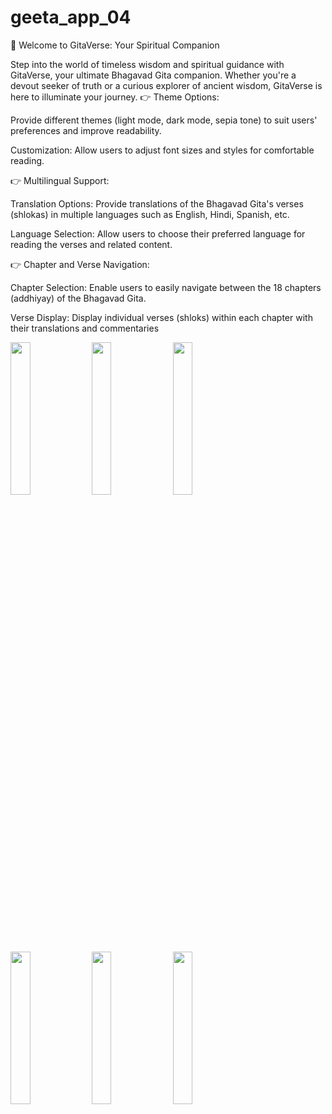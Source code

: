 # geeta_app_04

📙 Welcome to GitaVerse: Your Spiritual Companion

Step into the world of timeless wisdom and spiritual guidance with GitaVerse, your ultimate Bhagavad Gita companion. Whether you're a devout seeker of truth or a curious explorer of ancient wisdom, GitaVerse is here to illuminate your journey.
👉 Theme Options:

Provide different themes (light mode, dark mode, sepia tone) to suit users' preferences and improve readability.

Customization: Allow users to adjust font sizes and styles for comfortable reading.

👉 Multilingual Support:

Translation Options: Provide translations of the Bhagavad Gita's verses (shlokas) in multiple languages such as English, Hindi, Spanish, etc.

Language Selection: Allow users to choose their preferred language for reading the verses and related content.

👉 Chapter and Verse Navigation:

Chapter Selection: Enable users to easily navigate between the 18 chapters (addhiyay) of the Bhagavad Gita.

Verse Display: Display individual verses (shloks) within each chapter with their translations and commentaries

<img src="https://github.com/user-attachments/assets/f07bcc58-44b1-4247-b18f-53bb521a00f1" height =25% width=25%>
<img src="https://github.com/user-attachments/assets/04595dad-f98f-4033-a98f-150aa2ac148d"height= 25% width=25%>
<img src="https://github.com/user-attachments/assets/c4d5ad05-7e2e-47c4-b9e2-cdaf2092f4f2"height= 25% width=25%>
<img src="https://github.com/user-attachments/assets/21fb65dc-058d-4d80-87e1-05f8935c40ef"height= 25% width=25%>
<img src="https://github.com/user-attachments/assets/fb978aa4-147e-4b18-af1b-d43985dd7136"height= 25% width=25%>
<img src="(https://github.com/user-attachments/assets/32d651cc-2623-4093-ae90-86591761db9c"height= 25% width=25%>




